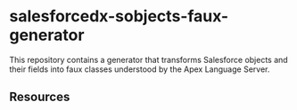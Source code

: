 # salesforcedx-sobjects-faux-generator
This repository contains a generator that transforms Salesforce objects and their fields 
into faux classes understood by the Apex Language Server.

## Resources